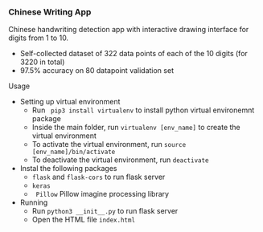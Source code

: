 <h3>Chinese Writing App</h3>

Chinese handwriting detection app with interactive drawing interface for digits from 1 to 10.

- Self-collected dataset of 322 data points of each of the 10 digits (for 3220 in total)
- 97.5% accuracy on 80 datapoint validation set

Usage

- Setting up virtual environment
  - Run ``` pip3 install virtualenv``` to install python virtual environemnt package 
  - Inside the main folder, run ```virtualenv [env_name]``` to create the virtual environment
  - To activate the virtual environment, run ```source [env_name]/bin/activate```
  - To deactivate the virtual environment, run ```deactivate```
- Instal the following packages
  - ```flask``` and ```flask-cors``` to run flask server
  - ```keras``` 
  - ``` Pillow``` Pillow imagine processing library
- Running
  - Run ```python3 __init__.py``` to run flask server
  - Open the HTML file ```index.html```

